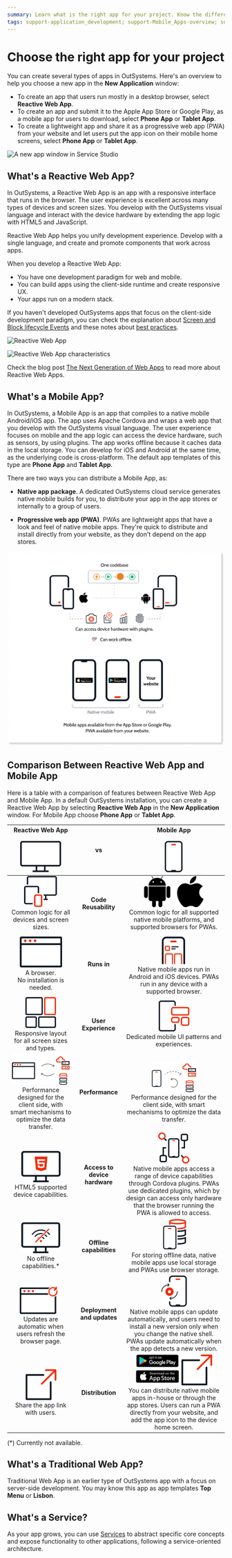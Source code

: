 ```yaml
---
summary: Learn what is the right app for your project. Know the difference between web and mobile apps in OutSystems and what to choose for your needs. 
tags: support-application_development; support-Mobile_Apps-overview; support-webapps-overview
---
```


# Choose the right app for your project

You can create several types of apps in OutSystems. Here's an overview to help you choose a new app in the **New Application** window:

* To create an app that users run mostly in a desktop browser, select **Reactive Web App**.
* To create an app and submit it to the Apple App Store or Google Play, as a mobile app for users to download, select **Phone App** or **Tablet App**.
* To create a lightweight app and share it as a progressive web app (PWA) from your website and let users put the app icon on their mobile home screens, select **Phone App** or **Tablet App**.

![A new app window in Service Studio](images/new-app-window-ss.gif)

## What's a Reactive Web App?

In OutSystems, a Reactive Web App is an app with a responsive interface that runs in the browser. The user experience is excellent across many types of devices and screen sizes. You develop with the OutSystems visual language and interact with the device hardware by extending the app logic with HTML5 and JavaScript.

Reactive Web App helps you unify development experience. Develop with a single language, and create and promote components that work across apps.

When you develop a Reactive Web App:

* You have one development paradigm for web and mobile.
* You can build apps using the client-side runtime and create responsive UX.
* Your apps run on a modern stack.

If you haven't developed OutSystems apps that focus on the client-side development paradigm, you can check the explanation about [Screen and Block lifecycle Events](<../develop/logic/screen-block-lifecycle-events.md>) and these notes about [best practices](<https://success.outsystems.com/Documentation/Best_Practices/OutSystems_Mobile_Best_Practices>).

![Reactive Web App](images/reactive-web-app-diag.png)

![Reactive Web App characteristics](images/reactive-web-app-characteristics-diag.png)


<div class="info" markdown="1">

Check the blog post <a href="https://www.outsystems.com/forums/discussion/52761/reactive-web-the-next-generation-of-web-apps/">The Next Generation of Web Apps</a> to read more about Reactive Web Apps.

</div>

## What's a Mobile App?

In OutSystems, a Mobile App is an app that compiles to a native mobile Android/iOS app. The app uses Apache Cordova and wraps a web app that you develop with the OutSystems visual language. The user experience focuses on mobile and the app logic can access the device hardware, such as sensors, by using plugins. The app works offline because it caches data in the local storage. You can develop for iOS and Android at the same time, as the underlying code is cross-platform. The default app templates of this type are **Phone App** and **Tablet App**.

There are two ways you can distribute a Mobile App, as:

* **Native app package**. A dedicated OutSystems cloud service generates native mobile builds for you, to distribute your app in the app stores or internally to a group of users.

* **Progressive web app (PWA)**. PWAs are lightweight apps that have a look and feel of native mobile apps. They're quick to distribute and install directly from your website, as they don't depend on the app stores.

![Mobile apps](images/mobile-vs-web-diag.png)

## Comparison Between Reactive Web App and Mobile App

Here is a table with a comparison of features between Reactive Web App and Mobile App. In a default OutSystems installation, you can create a Reactive Web App by selecting **Reactive Web App** in the **New Application** window. For Mobile App choose **Phone App** or **Tablet App**.

|**Reactive Web App** <br/><br/>![](images/mobile-vs-web-web-diag.png)|vs|**Mobile App**<br/><br/>![](images/mobile-vs-web-mobile-diag.png)|
|:-:|:-:|:-:|
|![](images/mobile-vs-web-code-reusability-web-diag.png)<br/>Common logic for all devices and screen sizes.|**Code Reusability**|![](images/mobile-vs-web-code-reusability-mobile-diag.png)<br/>Common logic for all supported native mobile platforms, and supported browsers for PWAs.|
|![](images/mobile-vs-web-runs-in-web-diag.png)<br/>A browser.<br/>No installation is needed.|**Runs in**|![](images/mobile-vs-web-runs-in-mobile-diag.png)<br/>Native mobile apps run in Android and iOS devices. PWAs run in any device with a supported browser.|
|![](images/mobile-vs-web-user-experience-web-diag.png)<br/>Responsive layout for all screen sizes and types.|**User Experience**|![](images/mobile-vs-web-user-experience-mobile-diag.png)<br/>Dedicated mobile UI patterns and experiences.|
|![](images/mobile-vs-web-performance-web-diag.png)<br/>Performance designed for the client side, with smart mechanisms to optimize the data transfer.|**Performance**|![](images/mobile-vs-web-performance-mobile-diag.png)<br/>Performance designed for the client side, with smart mechanisms to optimize the data transfer.|
|![](images/mobile-vs-web-access-device-web-diag.png)<br/>HTML5 supported device capabilities.|**Access to device hardware**|![](images/mobile-vs-web-access-device-mobile-diag.png)<br/>Native mobile apps access a range of device capabilities through Cordova plugins. PWAs use dedicated plugins, which by design can access only hardware that the browser running the PWA is allowed to access.|
|![](images/mobile-vs-web-offline-web-diag.png)<br/>No offline capabilities.*|**Offline capabilities**|![](images/mobile-vs-web-offline-mobile-diag.png)<br/>For storing offline data, native mobile apps use local storage and PWAs use browser storage.|
|![](images/mobile-vs-web-deployments-web-diag.png)<br/>Updates are automatic when users refresh the browser page.|**Deployment and updates**|![](images/mobile-vs-web-deployments-mobile-diag.png)<br/>Native mobile apps can update automatically, and users need to install a new version only when you change the native shell. PWAs update automatically when the app detects a new version.|
|![](images/mobile-vs-web-distribution-web-diag.png)<br/>Share the app link with users.|**Distribution**|![](images/mobile-vs-web-distribution-mobile-diag.png) ![](images/mobile-vs-web-distribution-web-diag.png)<br/>You can distribute native mobile apps in-house or through the app stores. Users can run a PWA directly from your website, and add the app icon to the device home screen.|

(*) Currently not available.

## What's a Traditional Web App?

Traditional Web App is an earlier type of OutSystems app with a focus on server-side development. You may know this app as app templates **Top Menu** or **Lisbon**.

## What's a Service?

As your app grows, you can use [Services](../develop/reuse-and-refactor/services.md) to abstract specific core concepts and expose functionality to other applications, following a service-oriented architecture.

